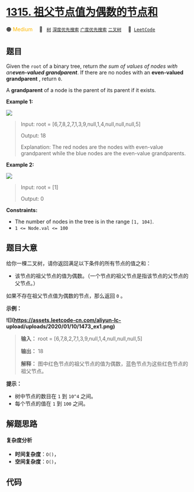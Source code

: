 # [1315. 祖父节点值为偶数的节点和](https://leetcode.com/problems/sum-of-nodes-with-even-valued-grandparent)

🟠 <font color=#ffb800>Medium</font>&emsp; 🔖&ensp; [`树`](/leetcode/outline/tag/tree.md) [`深度优先搜索`](/leetcode/outline/tag/depth-first-search.md) [`广度优先搜索`](/leetcode/outline/tag/breadth-first-search.md) [`二叉树`](/leetcode/outline/tag/binary-tree.md)&emsp; 🔗&ensp;[`LeetCode`](https://leetcode.com/problems/sum-of-nodes-with-even-valued-grandparent)


## 题目

Given the `root` of a binary tree, return _the sum of values of nodes with
an**even-valued grandparent**_. If there are no nodes with an **even-valued
grandparent** , return `0`.

A **grandparent** of a node is the parent of its parent if it exists.



**Example 1:**

![](https://assets.leetcode.com/uploads/2021/08/10/even1-tree.jpg)

> Input: root = [6,7,8,2,7,1,3,9,null,1,4,null,null,null,5]
> 
> Output: 18
> 
> Explanation: The red nodes are the nodes with even-value grandparent while the blue nodes are the even-value grandparents.

**Example 2:**

![](https://assets.leetcode.com/uploads/2021/08/10/even2-tree.jpg)

> Input: root = [1]
> 
> Output: 0

**Constraints:**

  * The number of nodes in the tree is in the range `[1, 104]`.
  * `1 <= Node.val <= 100`


## 题目大意

给你一棵二叉树，请你返回满足以下条件的所有节点的值之和：

  * 该节点的祖父节点的值为偶数。（一个节点的祖父节点是指该节点的父节点的父节点。）

如果不存在祖父节点值为偶数的节点，那么返回 `0` 。



**示例：**

**![](https://assets.leetcode-cn.com/aliyun-lc-
upload/uploads/2020/01/10/1473_ex1.png)**

> 
> 
> 
> 
> 
> **输入：** root = [6,7,8,2,7,1,3,9,null,1,4,null,null,null,5]
> 
> **输出：** 18
> 
> **解释：** 图中红色节点的祖父节点的值为偶数，蓝色节点为这些红色节点的祖父节点。
> 
> 



**提示：**

  * 树中节点的数目在 `1` 到 `10^4` 之间。
  * 每个节点的值在 `1` 到 `100` 之间。


## 解题思路

#### 复杂度分析

- **时间复杂度**：`O()`，
- **空间复杂度**：`O()`，

## 代码

```javascript

```